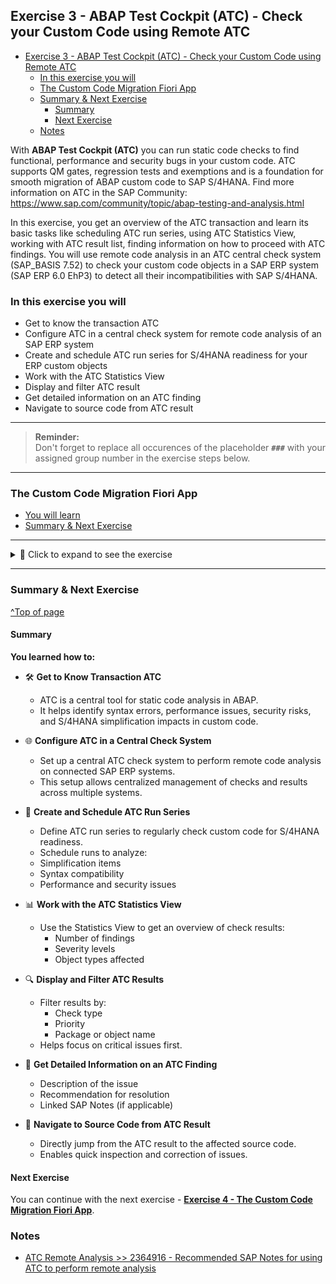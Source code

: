 
## Exercise 3 - ABAP Test Cockpit (ATC) - Check your Custom Code using Remote ATC

- [Exercise 3 - ABAP Test Cockpit (ATC) - Check your Custom Code using Remote ATC](#exercise-3---abap-test-cockpit-atc---check-your-custom-code-using-remote-atc)
  - [In this exercise you will](#in-this-exercise-you-will)
  - [The Custom Code Migration Fiori App](#the-custom-code-migration-fiori-app)
  - [Summary \& Next Exercise](#summary--next-exercise)
    - [Summary](#summary)
    - [Next Exercise](#next-exercise)
  - [Notes](#notes)

<!-- Exercise Description -->
With **ABAP Test Cockpit (ATC)** you can run static code checks to find functional, performance and security bugs in your custom code. ATC supports QM gates, regression tests and exemptions and is a foundation for smooth migration of ABAP custom code to SAP S/4HANA. Find more information on ATC in the SAP Community: https://www.sap.com/community/topic/abap-testing-and-analysis.html 

In this exercise, you get an overview of the ATC transaction and learn its basic tasks like scheduling ATC run series, using ATC Statistics View, working with ATC result list, finding information on how to proceed with ATC findings. You will use remote code analysis in an ATC central check system (SAP_BASIS 7.52) to check your custom code objects in a SAP ERP system (SAP ERP 6.0 EhP3) to detect all their incompatibilities with SAP S/4HANA.



### In this exercise you will
- Get to know the transaction ATC 
- Configure ATC in a central check system for remote code analysis of an SAP ERP system
- Create and schedule ATC run series for S/4HANA readiness for your ERP custom objects
- Work with the ATC Statistics View
- Display and filter ATC result
- Get detailed information on an ATC finding
- Navigate to source code from ATC result

---
> **Reminder:**   
> Don't forget to replace all occurences of the placeholder **`###`** with your assigned group number in the exercise steps below.  
---

### The Custom Code Migration Fiori App

- [You will learn](#you-will-learn)
- [Summary & Next Exercise](#summary--next-exercise) 

---

<details>
  <summary>🔵 Click to expand to see the exercise</summary>

1.    Logon to the **Central Check System (S/4 HANA 2023 System)**.

      Use the provided logon information for system *Central Check System*.   
      
      <img src="images//Picture2.png" width="50%">

---
2.    Start transaction ATC   
      
      <img src="images//Picture3.png" width="30%">

---
4.    Now configure the Object Provider, which defines the RFC connection to be used for analysis of your custom code in the remote ERP system.

      In the ATC Overview tree select Object Providers node and double click it.    
      
      <img src="images//Picture4.png" width="30%">

      Switch to change mode and then click the New Entries button.      
      
      <img src="images//Picture5.png" width="70%">

      Enter your data.

      Click Save button.

---
5.    In the ATC Overview tree select Schedule Runs node and double click it.       
      
      <img src="images//Picture6.png" width="30%">

---
6.    Click Create button, enter the Run Series name DEVELOPER## and click Enter button on the popup. 
      
      <img src="images//Picture7.png" width="30%">

---
7.    Enter a description and choose the variant

      *S4HANA_READINESS_xyz / SAP_CP_READINESS_REMOTE*    

      <img src="images//Picture8.png" width="70%">

---
8.    Enter your exercise package Z_CCM_EX_##.  
      
      <img src="images//Picture9.png" width="70%">

---
9.    Execute the Remote check by using the Schedule button.      
      
      <img src="images//Picture10.png" width="70%"">

---
10.    Go back to the ATC Overview screen and double click the Manage Results node. On the ATC - Browse Results screen enter your ATC run series name <YOUR NAME> and click Execute (F8). 
      <img src="images//Picture11.png" width="70%">

---
1.    You can view the result only after the ATC run is finished (TIP: under the Monitor and Control Runs node you can view the run status).

      Select your result in the table and click Display button.
      
      <img src="images//Picture12.png" width="70%">

---
12.   The result table displays all ATC findings of the simplifications in SAP S/4HANA which affect the custom code in your scanned package

      *Z_CCM_EX_##*

      of the remote ERP system incl. the corresponding SAP Notes for solution guidance.

      <img src="images//Picture13.png" width="70%">

---
13.   Now open the Statistics View  
      <img src="images//Picture14.png" width="70%">

---
14.   In the Statistics View the ATC result is grouped by the ATC checks. For example, display all ATC findings related to the SELECT statements without ORDER BY clause. To achieve this just double click the relevant ATC check in the selection tree. From here you can also navigate to the corresponding source code part by clicking on the Object Name.   
      <img src="images//Picture15.png" width="70%">

</details>

---

### Summary & Next Exercise
[^Top of page](#)

#### Summary
**You learned how to:**

- 🛠️ **Get to Know Transaction ATC**
  - ATC is a central tool for static code analysis in ABAP.
  - It helps identify syntax errors, performance issues, security risks, and S/4HANA simplification impacts in custom code. 
  
- 🌐 **Configure ATC in a Central Check System**
  - Set up a central ATC check system to perform remote code analysis on connected SAP ERP systems.
  - This setup allows centralized management of checks and results across multiple systems.

- 📅 **Create and Schedule ATC Run Series**
  - Define ATC run series to regularly check custom code for S/4HANA readiness.
  - Schedule runs to analyze:
  - Simplification items
  - Syntax compatibility
  - Performance and security issues

- 📊 **Work with the ATC Statistics View**
  - Use the Statistics View to get an overview of check results:
    - Number of findings
    - Severity levels
    - Object types affected

- 🔍 **Display and Filter ATC Results**
  - Filter results by:
    - Check type
    - Priority
    - Package or object name
  - Helps focus on critical issues first.

- 📄 **Get Detailed Information on an ATC Finding**
  - Description of the issue
  - Recommendation for resolution
  - Linked SAP Notes (if applicable)

- 🧭 **Navigate to Source Code from ATC Result**
  - Directly jump from the ATC result to the affected source code.
  - Enables quick inspection and correction of issues.

#### Next Exercise
You can continue with the next exercise - **[Exercise 4 - The Custom Code Migration Fiori App](../ex4/README4.md)**.

### Notes
- [ATC Remote Analysis >> 2364916 - Recommended SAP Notes for using ATC to perform remote analysis](https://me.sap.com/notes/2364916)